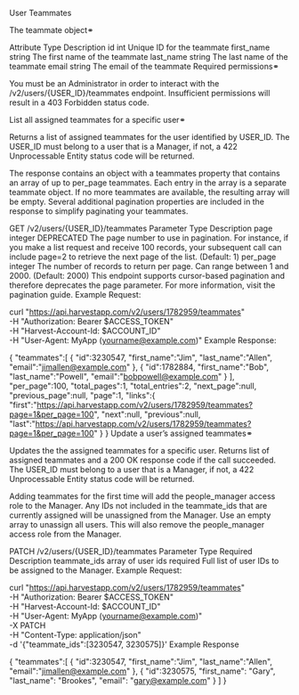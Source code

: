User Teammates

The teammate object⚭

Attribute Type  Description
id  int Unique ID for the teammate
first_name  string  The first name of the teammate
last_name string  The last name of the teammate
email string  The email of the teammate
Required permissions⚭

You must be an Administrator in order to interact with the /v2/users/{USER_ID}/teammates endpoint. Insufficient permissions will result in a 403 Forbidden status code.

List all assigned teammates for a specific user⚭

Returns a list of assigned teammates for the user identified by USER_ID. The USER_ID must belong to a user that is a Manager, if not, a 422 Unprocessable Entity status code will be returned.

The response contains an object with a teammates property that contains an array of up to per_page teammates. Each entry in the array is a separate teammate object. If no more teammates are available, the resulting array will be empty. Several additional pagination properties are included in the response to simplify paginating your teammates.

GET /v2/users/{USER_ID}/teammates
Parameter Type  Description
page  integer DEPRECATED The page number to use in pagination. For instance, if you make a list request and receive 100 records, your subsequent call can include page=2 to retrieve the next page of the list. (Default: 1)
per_page  integer The number of records to return per page. Can range between 1 and 2000. (Default: 2000)
This endpoint supports cursor-based pagination and therefore deprecates the page parameter. For more information, visit the pagination guide.
Example Request:

curl "https://api.harvestapp.com/v2/users/1782959/teammates" \
  -H "Authorization: Bearer $ACCESS_TOKEN" \
  -H "Harvest-Account-Id: $ACCOUNT_ID" \
  -H "User-Agent: MyApp (yourname@example.com)"
Example Response:

{
  "teammates":[
    {
      "id":3230547,
      "first_name":"Jim",
      "last_name":"Allen",
      "email":"jimallen@example.com"
    },
    {
      "id":1782884,
      "first_name":"Bob",
      "last_name":"Powell",
      "email":"bobpowell@example.com"
    }
  ],
  "per_page":100,
  "total_pages":1,
  "total_entries":2,
  "next_page":null,
  "previous_page":null,
  "page":1,
  "links":{
    "first":"https://api.harvestapp.com/v2/users/1782959/teammates?page=1&per_page=100",
    "next":null,
    "previous":null,
    "last":"https://api.harvestapp.com/v2/users/1782959/teammates?page=1&per_page=100"
  }
}
Update a user’s assigned teammates⚭

Updates the the assigned teammates for a specific user. Returns list of assigned teammates and a 200 OK response code if the call succeeded. The USER_ID must belong to a user that is a Manager, if not, a 422 Unprocessable Entity status code will be returned.

Adding teammates for the first time will add the people_manager access role to the Manager. Any IDs not included in the teammate_ids that are currently assigned will be unassigned from the Manager. Use an empty array to unassign all users. This will also remove the people_manager access role from the Manager.

PATCH /v2/users/{USER_ID}/teammates
Parameter Type  Required  Description
teammate_ids  array of user ids required  Full list of user IDs to be assigned to the Manager.
Example Request:

curl "https://api.harvestapp.com/v2/users/1782959/teammates" \
  -H "Authorization: Bearer $ACCESS_TOKEN" \
  -H "Harvest-Account-Id: $ACCOUNT_ID" \
  -H "User-Agent: MyApp (yourname@example.com)" \
  -X PATCH \
  -H "Content-Type: application/json" \
  -d '{"teammate_ids":[3230547, 3230575]}'
Example Response

{
  "teammates":[
    {
      "id":3230547,
      "first_name":"Jim",
      "last_name":"Allen",
      "email":"jimallen@example.com"
    },
    {
      "id":3230575,
      "first_name": "Gary",
      "last_name": "Brookes",
      "email": "gary@example.com"
    }
  ]
}
